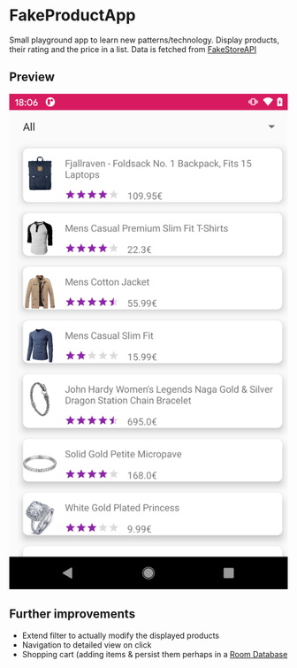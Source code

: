 # FakeProductApp

Small playground app to learn new patterns/technology.
Display products, their rating and the price in a list. Data is fetched from [FakeStoreAPI](https://fakestoreapi.com)

## Preview

![screenshot of the app](https://github.com/TimHi/FakeProductApp/blob/main/img/screenshot.png)

## Further improvements

- Extend filter to actually modify the displayed products
- Navigation to detailed view on click
- Shopping cart (adding items & persist them perhaps in a [Room Database](https://developer.android.com/reference/android/arch/persistence/room/RoomDatabase)

